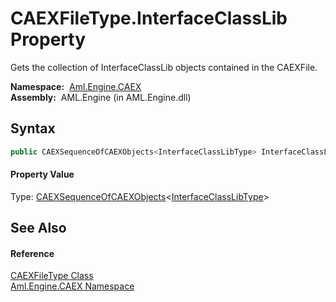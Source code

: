 CAEXFileType.InterfaceClassLib Property
=======================================
Gets the collection of InterfaceClassLib objects contained in the CAEXFile.

  **Namespace:**  [Aml.Engine.CAEX][1]  
  **Assembly:**  AML.Engine (in AML.Engine.dll)

Syntax
------

```csharp
public CAEXSequenceOfCAEXObjects<InterfaceClassLibType> InterfaceClassLib { get; }
```

#### Property Value
Type: [CAEXSequenceOfCAEXObjects][2]&lt;[InterfaceClassLibType][3]>

See Also
--------

#### Reference
[CAEXFileType Class][4]  
[Aml.Engine.CAEX Namespace][1]  

[1]: ../README.md
[2]: ../CAEXSequenceOfCAEXObjects_1/README.md
[3]: ../InterfaceClassLibType/README.md
[4]: README.md
[5]: https://www.automationml.org
[6]: ../../icons/logoShade.png